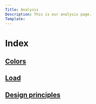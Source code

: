 ```yaml
---
Title: Analysis
Description: This is our analysis page.
Template:
---
```


Index
=================

<h2><a href="%base_url%?analysis/01_colors">Colors</a></h2>
<h2><a href="%base_url%?analysis/02_load">Load</a></h2>
<h2><a href="%base_url%?analysis/03_design_principles">Design principles</a></h2>
